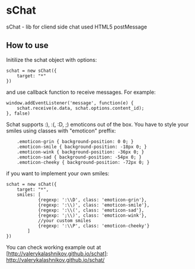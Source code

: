 sChat
=====

sChat - lib for cliend side chat used HTML5 postMessage


How to use
-----

Initilize the schat object with options:
```
schat = new sChat({
	target: "*"
})
```
and use callback function to receive messages.
For example:

```
window.addEventListener('message', function(e) {
	schat.receive(e.data, schat.options.content_id);
}, false)
```

Schat supports :), :(, :D, ;) emoticons out of the box.
You have to style your smiles using classes with "emoticon" preffix:
```
	.emoticon-grin { background-position: 0 0; }
	.emoticon-smile { background-position: -18px 0; }
	.emoticon-wink { background-position: -36px 0; }
	.emoticon-sad { background-position: -54px 0; }
	.emoticon-cheeky { background-position: -72px 0; } 
```

if you want to implement your own smiles: 
```
schat = new sChat({
	target: "*",
	smiles: [
			{regexp: ':\\D', class: 'emoticon-grin'},
			{regexp: ':\\)', class: 'emoticon-smile'},
			{regexp: ':\\(', class: 'emoticon-sad'},
			{regexp: ';\\)', class: 'emoticon-wink'},
			//your custom smiles
			{regexp: ':\\P', class: 'emoticon-cheeky'}
		]
})
```
You can check working example out at  [http://valerykalashnikov.github.io/schat]: http://valerykalashnikov.github.io/schat/ 
